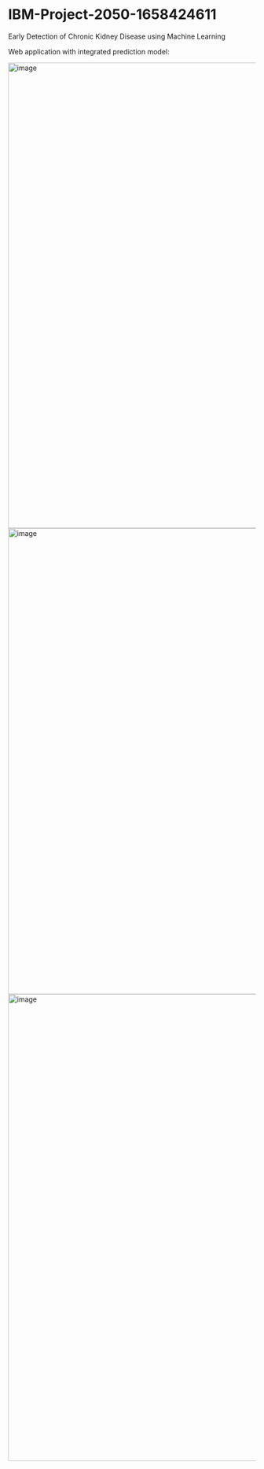 # IBM-Project-2050-1658424611
Early Detection of Chronic Kidney Disease using Machine Learning

Web application with integrated prediction model:

<img width="945" alt="image" src="https://user-images.githubusercontent.com/76144947/201477167-36a3b7e4-0955-407a-94b7-125da5059d04.png">

<img width="946" alt="image" src="https://user-images.githubusercontent.com/76144947/201477186-b4263a6a-143b-4ddd-8980-b1dc01ddc7b8.png">

<img width="948" alt="image" src="https://user-images.githubusercontent.com/76144947/201477201-acf76ab6-3e70-4dc2-ad31-a8ef3779a785.png">

